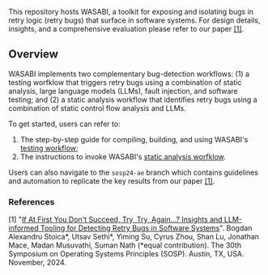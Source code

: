 This repository hosts WASABI, a toolkit for exposing and isolating bugs in retry logic (retry bugs) that surface in software systems. For design details, insights, and a comprehensive evaluation please refer to our paper [[1]](README.md#references).

## Overview

WASABI implements two complementary bug-detection workflows: (1) a testing worfklow that triggers retry bugs using a combination of static analysis, large language models (LLMs), fault injection, and software testing; and (2) a static analysis workflow that identifies retry bugs using a combination of static control flow analysis and LLMs.

To get started, users can refer to:
1. The step-by-step guide for compiling, building, and using WASABI's [testing workflow](https://github.com/bastoica/wasabi/blob/sosp24-ae/wasabi-testing/README.md);
2. The instructions to invoke WASABI's [static analysis worfklow](https://github.com/bastoica/wasabi/tree/sosp24-ae/wasabi-static#readme).

Users can also navigate to the `sosp24-ae` branch which contains guidelines and automation to replicate the key results from our paper [[1]](README.md#references).

### References
[1] "[If At First You Don't Succeed, Try, Try, Again...? Insights and LLM-informed Tooling for Detecting Retry Bugs in Software Systems](https://bastoica.github.io/files/papers/2024_sosp_wasabi.pdf)". Bogdan Alexandru Stoica*, Utsav Sethi*, Yiming Su, Cyrus Zhou, Shan Lu, Jonathan Mace, Madan Musuvathi, Suman Nath (*equal contribution). The 30th Symposium on Operating Systems Principles (SOSP). Austin, TX, USA. November, 2024.
